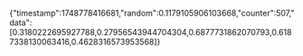 {"timestamp":1748778416681,"random":0.1179105906103668,"counter":507,"data":[0.3180222695927788,0.27956543944704304,0.6877731862070793,0.6187338130063416,0.4628316573953568]}
